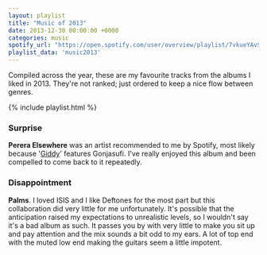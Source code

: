 ```yaml
---
layout: playlist
title: "Music of 2013"
date: 2013-12-30 00:00:00 +0000
categories: music
spotify_url: "https://open.spotify.com/user/overview/playlist/7vkueYAvSljkduuBjM179P"
playlist_data: 'music2013'
---
```


Compiled across the year, these are my favourite tracks from the albums I liked in 2013. They're not ranked; just ordered to keep a nice flow between genres.

{% include playlist.html %}

### Surprise

**Perera Elsewhere** was an artist recommended to me by Spotify, most likely because '[Giddy](https://open.spotify.com/track/0x76c43youNds03nF2h6Mr)' features Gonjasufi. I've really enjoyed this album and been compelled to come back to it repeatedly.

### Disappointment

**Palms**. I loved ISIS and I like Deftones for the most part but this collaboration did very little for me unfortunately. It's possible that the anticipation raised my expectations to unrealistic levels, so I wouldn't say it's a bad album as such. It passes you by with very little to make you sit up and pay attention and the mix sounds a bit odd to my ears. A lot of top end with the muted low end making the guitars seem a little impotent.

